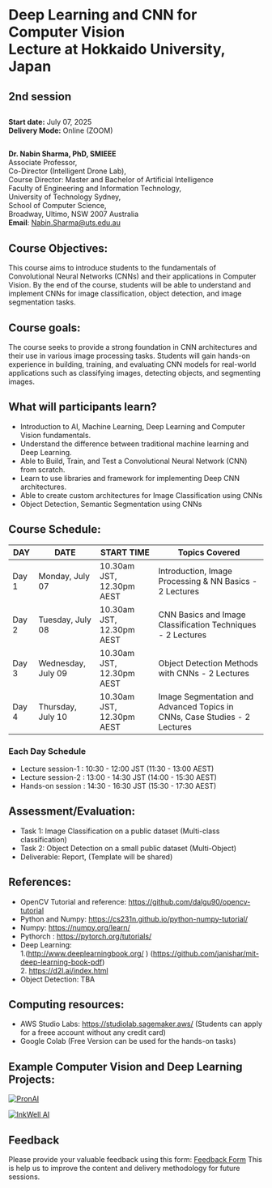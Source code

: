 # Deep Learning and CNN for Computer Vision <br/> Lecture at Hokkaido University, Japan
## 2nd session

##
**Start date:** July 07, 2025 <br/>
**Delivery Mode:** Online (ZOOM)

##
**Dr. Nabin Sharma, PhD, SMIEEE** <br/>
Associate Professor,<br/>
Co-Director (Intelligent Drone Lab),<br/>
Course Director: Master and Bachelor of Artificial Intelligence <br/>
Faculty of Engineering and Information Technology,<br/>
University of Technology Sydney,<br/>
School of Computer Science,<br/>
Broadway, Ultimo, NSW 2007 Australia<br/>
**Email**: Nabin.Sharma@uts.edu.au

## Course Objectives:
This course aims to introduce students to the fundamentals of Convolutional Neural Networks (CNNs) and their applications in Computer Vision. By the end of the course, students will be able to understand and implement CNNs for image classification, object detection, and image segmentation tasks.

## Course goals:
The course seeks to provide a strong foundation in CNN architectures and their use in various image processing tasks. Students will gain hands-on experience in building, training, and evaluating CNN models for real-world applications such as classifying images, detecting objects, and segmenting images.

## What will participants learn?
* Introduction to AI, Machine Learning, Deep Learning and Computer Vision fundamentals.
* Understand the difference between traditional machine learning and Deep Learning.
* Able to Build, Train, and Test a Convolutional Neural Network (CNN) from scratch.
* Learn to use libraries and framework for implementing Deep CNN architectures.
* Able to create custom architectures for Image Classification using CNNs
* Object Detection, Semantic Segmentation using CNNs

## Course Schedule:

| DAY | DATE | START TIME | Topics Covered |
| --- | --- | --- | --- |
| Day 1 | Monday, July 07   | 10.30am JST, 12.30pm AEST | Introduction, Image Processing & NN Basics - 2 Lectures |
| Day 2 | Tuesday, July 08 | 10.30am JST, 12.30pm AEST | CNN Basics and Image Classification Techniques - 2 Lectures |
| Day 3 | Wednesday, July 09  | 10.30am JST, 12.30pm AEST | Object Detection Methods with CNNs - 2 Lectures |
| Day 4 | Thursday, July 10    | 10.30am JST, 12.30pm AEST | Image Segmentation and Advanced Topics in CNNs, Case Studies - 2 Lectures |


### Each Day Schedule
* Lecture session-1 : 10:30 - 12:00 JST (11:30 - 13:00 AEST) 
* Lecture session-2 : 13:00 - 14:30 JST (14:00 - 15:30 AEST)
* Hands-on session  : 14:30 - 16:30 JST (15:30 - 17:30 AEST) 

## Assessment/Evaluation:
* Task 1: Image Classification on a public dataset (Multi-class classification) 
* Task 2: Object Detection on a small public dataset (Multi-Object)
* Deliverable: Report, (Template will be shared)

## References:
* OpenCV Tutorial and reference: <a>https://github.com/dalgu90/opencv-tutorial</a>
* Python and Numpy: <a>https://cs231n.github.io/python-numpy-tutorial/ </a>
* Numpy: <a>https://numpy.org/learn/ </a>
* Pythorch : <a> https://pytorch.org/tutorials/ </a>
* Deep Learning:<br/>
  1.(<a>http://www.deeplearningbook.org/ </a>) (<a>https://github.com/janishar/mit-deep-learning-book-pdf</a>)<br/>
  2. <a>https://d2l.ai/index.html</a>
* Object Detection: TBA


## Computing resources:
* AWS Studio Labs: <a> https://studiolab.sagemaker.aws/ </a> (Students can apply for a freee account without any credit card)
* Google Colab (Free Version can be used for the hands-on tasks)

## Example Computer Vision and Deep Learning Projects:
[![PronAI](Images/pronAI-Thumnail.jpg)](https://www.youtube.com/watch?v=e1ZaHtrNL58?si=bWyQe0Zc1sjonpdH)

[![InkWell AI](Images/IW-Thumnail.jpg)](https://www.youtube.com/watch?v=D9GNhsgHb20?si=VUev875Ly68ZBV_I)

## Feedback
Please provide your valuable feedback using this form: [Feedback Form](https://forms.office.com/r/34HQJJePv4)
This is help us to improve the content and delivery methodology for future sessions.
